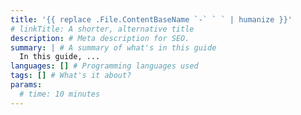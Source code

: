 ```yaml
---
title: '{{ replace .File.ContentBaseName `-` ` ` | humanize }}'
# linkTitle: A shorter, alternative title 
description: # Meta description for SEO.
summary: | # A summary of what's in this guide
  In this guide, ...
languages: [] # Programming languages used
tags: [] # What's it about?
params:
  # time: 10 minutes
---
```

